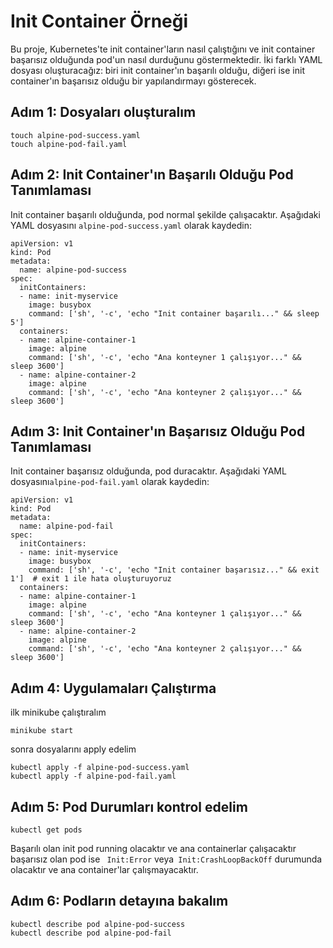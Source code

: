 # Init Container Örneği

Bu proje, Kubernetes'te init container'ların nasıl çalıştığını ve init container başarısız olduğunda pod'un nasıl durduğunu göstermektedir. İki farklı YAML dosyası oluşturacağız: biri init container'ın başarılı olduğu, diğeri ise init container'ın başarısız olduğu bir yapılandırmayı gösterecek.

## Adım 1: Dosyaları oluşturalım 
```
touch alpine-pod-success.yaml
touch alpine-pod-fail.yaml
```

## Adım 2: Init Container'ın Başarılı Olduğu Pod Tanımlaması

Init container başarılı olduğunda, pod normal şekilde çalışacaktır. Aşağıdaki YAML dosyasını `alpine-pod-success.yaml` olarak kaydedin:

```
apiVersion: v1
kind: Pod
metadata:
  name: alpine-pod-success
spec:
  initContainers:
  - name: init-myservice
    image: busybox
    command: ['sh', '-c', 'echo "Init container başarılı..." && sleep 5']
  containers:
  - name: alpine-container-1
    image: alpine
    command: ['sh', '-c', 'echo "Ana konteyner 1 çalışıyor..." && sleep 3600']
  - name: alpine-container-2
    image: alpine
    command: ['sh', '-c', 'echo "Ana konteyner 2 çalışıyor..." && sleep 3600']
```


## Adım 3: Init Container'ın Başarısız Olduğu Pod Tanımlaması

Init container başarısız olduğunda, pod duracaktır. Aşağıdaki YAML dosyasını`alpine-pod-fail.yaml` olarak kaydedin:

```
apiVersion: v1
kind: Pod
metadata:
  name: alpine-pod-fail
spec:
  initContainers:
  - name: init-myservice
    image: busybox
    command: ['sh', '-c', 'echo "Init container başarısız..." && exit 1']  # exit 1 ile hata oluşturuyoruz
  containers:
  - name: alpine-container-1
    image: alpine
    command: ['sh', '-c', 'echo "Ana konteyner 1 çalışıyor..." && sleep 3600']
  - name: alpine-container-2
    image: alpine
    command: ['sh', '-c', 'echo "Ana konteyner 2 çalışıyor..." && sleep 3600']

```

## Adım 4: Uygulamaları Çalıştırma 

ilk minikube çalıştıralım 

```
minikube start
```

sonra dosyalarını apply edelim  

```
kubectl apply -f alpine-pod-success.yaml
kubectl apply -f alpine-pod-fail.yaml
```

## Adım 5: Pod Durumları kontrol edelim 

```
kubectl get pods
```

Başarılı olan init pod running olacaktır ve ana containerlar çalışacaktır 
başarısız olan pod ise ` Init:Error`  veya` Init:CrashLoopBackOff` durumunda olacaktır ve ana container'lar çalışmayacaktır.

## Adım 6: Podların detayına bakalım 

```
kubectl describe pod alpine-pod-success
kubectl describe pod alpine-pod-fail
```


